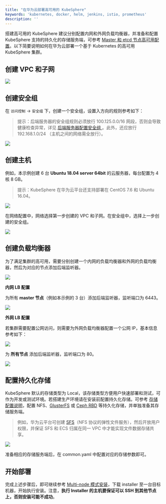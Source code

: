 ```yaml
---
title: "在华为云部署高可用的 KubeSphere"
keywords: 'kubernetes, docker, helm, jenkins, istio, prometheus'
description: ''
---
```


搭建高可用的 KubeSphere 建议分别配置内网和外网负载均衡器，并准备和配置 KubeSphere 支持的持久化的存储服务端，可参考 [Master 和 etcd 节点高可用配置](../master-ha)。以下简要说明如何在华为云部署一个基于 Kubernetes 的高可用 KubeSphere 集群。

## 创建 VPC 和子网

![](https://pek3b.qingstor.com/kubesphere-docs/png/20191108232420.png)

## 创建安全组

在 `访问控制` → `安全组` 下，创建一个安全组，设置入方向的规则参考如下：

> 提示：后端服务器的安全组规则必须放行 100.125.0.0/16 网段，否则会导致健康检查异常，详见 [后端服务器配置安全组
](https://support.huaweicloud.com/usermanual-elb/zh-cn_topic_0164706625.html)。此外，还应放行	192.168.1.0/24 （主机之间的网络需全放行）。

![](https://pek3b.qingstor.com/kubesphere-docs/png/20191108232803.png)

## 创建主机

例如，本示例创建 6 台 **Ubuntu 18.04 server 64bit** 的云服务器，每台配置为 4 核 8 GB。

> 提示：KubeSphere 在华为云平台还支持部署在 CentOS 7.6 和 Ubuntu 16.04。

![](https://pek3b.qingstor.com/kubesphere-docs/png/20191108233455.png)

在网络配置中，网络选择第一步创建的 VPC 和子网。在安全组中，选择上一步创建的安全组。

![](https://pek3b.qingstor.com/kubesphere-docs/png/20191108233058.png)

## 创建负载均衡器

为了满足集群的高可用，需要分别创建一个内网的负载均衡器和外网的负载均衡器，然后为对应的节点添加后端监听器。

![](https://pek3b.qingstor.com/kubesphere-docs/png/20191109001016.png)

**内网 LB 配置**

为所有 **master 节点**（例如本示例的 3 台）添加后端监听器，监听端口为 6443。

![](https://pek3b.qingstor.com/kubesphere-docs/png/20191109002619.png)

**外网 LB 配置**

若集群需要配置公网访问，则需要为外网负载均衡器配置一个公网 IP，基本信息参考如下：

![](https://pek3b.qingstor.com/kubesphere-docs/png/20191109001704.png)

为 **所有节点** 添加后端监听器，监听端口为 80。

![](https://pek3b.qingstor.com/kubesphere-docs/png/20191109002526.png)

## 配置持久化存储

KubeSphere 默认的存储类型为 Local，该存储类型方便用户快速部署和测试，可作为开发或测试环境。若搭建生产环境请在安装前配置持久化存储。可参考 [存储配置说明](../storage-configuration)，配置 NFS、[GlusterFS](../../appendix/glusterfs-ks-install) 或 [Ceph RBD](../../appendix/ceph-ks-install) 等持久化存储，并单独准备其存储服务端。

> 例如，华为云平台可创建 [SFS](https://support.huaweicloud.com/productdesc-sfs/zh-cn_topic_0034428718.html)（NFS 协议的弹性文件服务），然后开放用户权限，并保证 SFS 和 ECS 归属在同一 VPC 中才能实现文件数据存储共享。

![](https://pek3b.qingstor.com/kubesphere-docs/png/20191109003949.png)

准备相应的存储服务端后，在 common.yaml 中配置对应的存储参数即可。

## 开始部署

完成上述步骤后，即可继续参考 [Multi-node 模式安装](../multi-node)，下载 installer 至一台目标机器，开始执行安装。注意，**执行 Installer 的主机要保证可以 SSH 到其他节点上，否则安装可能不成功**。
